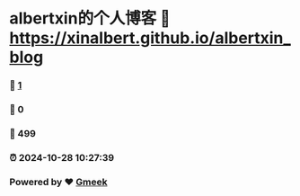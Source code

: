 # albertxin的个人博客 :link: https://xinalbert.github.io/albertxin_blog 
### :page_facing_up: [1](https://xinalbert.github.io/albertxin_blog/tag.html) 
### :speech_balloon: 0 
### :hibiscus: 499 
### :alarm_clock: 2024-10-28 10:27:39 
### Powered by :heart: [Gmeek](https://github.com/Meekdai/Gmeek)
